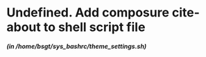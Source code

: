 
Undefined. Add composure cite-about to shell script file
========================================================


***(in /home/bsgt/sys_bashrc/theme_settings.sh)***